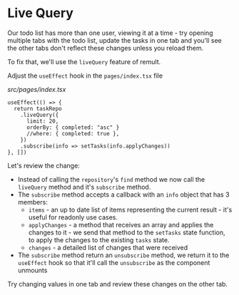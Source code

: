# Live Query

Our todo list has more than one user, viewing it at a time - try opening multiple tabs with the todo list, update the tasks in one tab and you'll see the other tabs don't reflect these changes unless you reload them.

To fix that, we'll use the `liveQuery` feature of remult.

Adjust the `useEffect` hook in the `pages/index.tsx` file

_src/pages/index.tsx_

```ts{2-3,8}
useEffect(() => {
  return taskRepo
    .liveQuery({
      limit: 20,
      orderBy: { completed: "asc" }
      //where: { completed: true },
    })
    .subscribe(info => setTasks(info.applyChanges))
}, [])
```

Let's review the change:

- Instead of calling the `repository`'s `find` method we now call the `liveQuery` method and it's `subscribe` method.
- The `subscribe` method accepts a callback with an `info` object that has 3 members:
  - `items` - an up to date list of items representing the current result - it's useful for readonly use cases.
  - `applyChanges` - a method that receives an array and applies the changes to it - we send that method to the `setTasks` state function, to apply the changes to the existing `tasks` state.
  - `changes` - a detailed list of changes that were received
- The `subscribe` method return an `unsubscribe` method, we return it to the `useEffect` hook so that it'll call the `unsubscribe` as the component unmounts

Try changing values in one tab and review these changes on the other tab.
